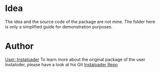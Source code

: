 # Idea
The idea and the source code of the package are not mine. The folder here is only a simplified guide for demonstration purposes.

# Author
[User: Instaloader](https://github.com/instaloader)
To learn more about the original package of the user Instaloder, please have a look at his Git [Instaloader Repo](https://github.com/instaloader/instaloader)